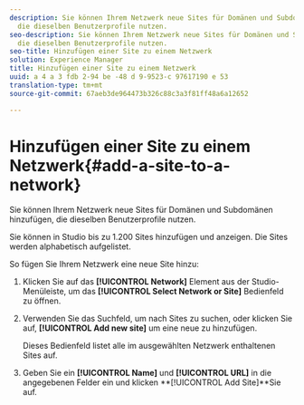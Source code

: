 ```yaml
---
description: Sie können Ihrem Netzwerk neue Sites für Domänen und Subdomänen hinzufügen,
  die dieselben Benutzerprofile nutzen.
seo-description: Sie können Ihrem Netzwerk neue Sites für Domänen und Subdomänen hinzufügen,
  die dieselben Benutzerprofile nutzen.
seo-title: Hinzufügen einer Site zu einem Netzwerk
solution: Experience Manager
title: Hinzufügen einer Site zu einem Netzwerk
uuid: a 4 a 3 fdb 2-94 be -48 d 9-9523-c 97617190 e 53
translation-type: tm+mt
source-git-commit: 67aeb3de964473b326c88c3a3f81ff48a6a12652

---
```



# Hinzufügen einer Site zu einem Netzwerk{#add-a-site-to-a-network}

Sie können Ihrem Netzwerk neue Sites für Domänen und Subdomänen hinzufügen, die dieselben Benutzerprofile nutzen.

Sie können in Studio bis zu 1.200 Sites hinzufügen und anzeigen. Die Sites werden alphabetisch aufgelistet.

So fügen Sie Ihrem Netzwerk eine neue Site hinzu:

1. Klicken Sie auf das **[!UICONTROL Network]** Element aus der Studio-Menüleiste, um das **[!UICONTROL Select Network or Site]** Bedienfeld zu öffnen.
1. Verwenden Sie das Suchfeld, um nach Sites zu suchen, oder klicken Sie auf, **[!UICONTROL Add new site]** um eine neue zu hinzufügen.

   Dieses Bedienfeld listet alle im ausgewählten Netzwerk enthaltenen Sites auf.

1. Geben Sie ein **[!UICONTROL Name]** und **[!UICONTROL URL]** in die angegebenen Felder ein und klicken **[!UICONTROL Add Site]**Sie auf.

